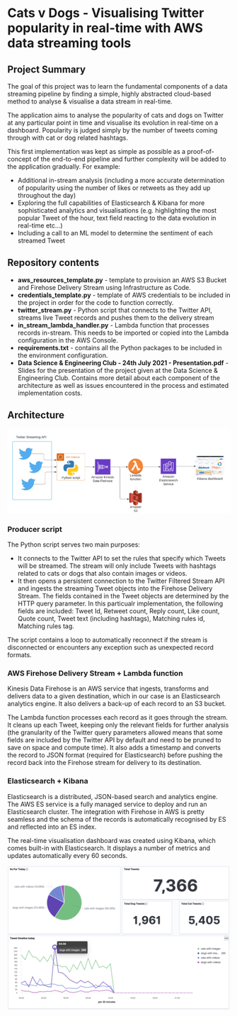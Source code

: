 # Cats v Dogs - Visualising Twitter popularity in real-time with AWS data streaming tools

## Project Summary

The goal of this project was to learn the fundamental components of a data streaming pipeline by finding a simple, highly abstracted cloud-based method to analyse & visualise a data stream
in real-time.

The application aims to analyse the popularity of cats and dogs on Twitter at any particular point in time and visualise its evolution in real-time on a dashboard. Popularity is judged simply by the number of tweets coming through with cat or dog related hashtags.

This first implementation was kept as simple as possible as a proof-of-concept of the end-to-end pipeline and further complexity will be added to the application gradually. For example:
- Additional in-stream analysis (including a more accurate determination of popularity using the number of likes or retweets as they add up throughout the day)
- Exploring the full capabilities of Elasticsearch & Kibana for more sophisticated analytics and visualisations (e.g. highlighting the most popular Tweet of the hour, text field reacting to the data evolution in real-time etc...)
- Including a call to an ML model to determine the sentiment of each streamed Tweet


## Repository contents

- **aws_resources_template.py** - template to provision an AWS S3 Bucket and Firehose Delivery Stream using Infrastructure as Code. 
- **credentials_template.py** - template of AWS credentials to be included in the project in order for the code to function correctly.
- **twitter_stream.py** - Python script that connects to the Twitter API, streams live Tweet records and pushes them to the delivery stream
- **in_stream_lambda_handler.py** - Lambda function that processes records in-stream. This needs to be imported or copied into the Lambda configuration in the AWS Console.
- **requirements.txt** - contains all the Python packages to be included in the environment configuration.
- **Data Science & Engineering Club - 24th July 2021 - Presentation.pdf** - Slides for the presentation of the project given at the Data Science & Engineering Club. Contains more detail about each component of the architecture as well as issues encountered in the process and estimated implementation costs.
   
## Architecture

![catsvdogs_arch](aws_architecture.png)

### Producer script

The Python script serves two main purposes:
   - It connects to the Twitter API to set the rules that specify which Tweets will be streamed. The stream will only include Tweets with hashtags related to cats or dogs that also contain images or videos.
   - It then opens a persistent connection to the Twitter Filtered Stream API and ingests the streaming Tweet objects into the Firehose Delivery Stream. The fields contained in the Tweet objects are determined by the HTTP query parameter. In this particualr implementation, the following fields are included: Tweet Id, Retweet count, Reply count, Like count, Quote count, Tweet text (including hashtags), Matching rules id, Matching rules tag.

The script contains a loop to automatically reconnect if the stream is disconnected or encounters any exception such as unexpected record formats.

### AWS Firehose Delivery Stream + Lambda function

Kinesis Data Firehose is an AWS service that ingests, transforms and delivers data to a given destination, which in our case is an Elasticsearch analytics engine. It also delivers a back-up of each record to an S3 bucket.

The Lambda function processes each record as it goes through the stream. It cleans up each Tweet, keeping only the relevant fields for further analysis (the granularity of the Twitter query parameters allowed means that some fields are included by the Twitter API by default and need to be pruned to save on space and compute time). It also adds a timestamp and converts the record to JSON format (required for Elasticsearch) before pushing the record back into the Firehose stream for delivery to its destination.

### Elasticsearch + Kibana

Elasticsearch is a distributed, JSON-based search and analytics engine. The AWS ES service is a fully managed service to deploy and run an Elasticsearch cluster. The integration with Firehose in AWS is pretty seamless and the schema of the records is automatically recognised by ES and reflected into an ES index.

The real-time visualisation dashboard was created using Kibana, which comes built-in with Elasticsearch. It displays a number of metrics and updates automatically every 60 seconds.

![catsvdogs_dash](kibana_dashboard.png)


